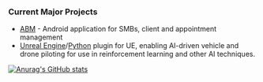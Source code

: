### Current Major Projects
- [ABM](https://github.com/appeldaniel1998/ABM-Improved) - Android application for SMBs, client and appointment management
- [Unreal Engine](https://github.com/appeldaniel1998/Unreal_Engine_Plugin_UE)/[Python](https://github.com/appeldaniel1998/Unreal_Engine_Plugin_Python) plugin for UE, enabling AI-driven vehicle and drone piloting for use in reinforcement learning and other AI techniques.

[![Anurag's GitHub stats](https://github-readme-stats.vercel.app/api?username=appeldaniel1998)](https://github.com/anuraghazra/github-readme-stats)


<!--
**appeldaniel1998/appeldaniel1998** is a ✨ _special_ ✨ repository because its `README.md` (this file) appears on your GitHub profile.

Here are some ideas to get you started:

- 🔭 I’m currently working on ...
- 🌱 I’m currently learning ...
- 👯 I’m looking to collaborate on ...
- 🤔 I’m looking for help with ...
- 💬 Ask me about ...
- 📫 How to reach me: ...
- 😄 Pronouns: ...
- ⚡ Fun fact: ...
-->
